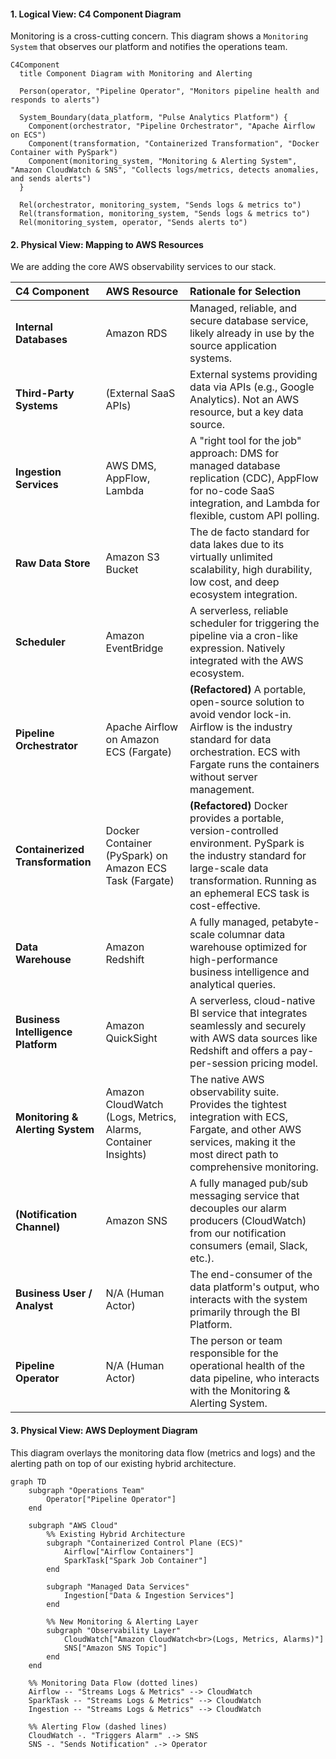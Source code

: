 #### **1. Logical View: C4 Component Diagram**

Monitoring is a cross-cutting concern. This diagram shows a `Monitoring System` that observes our platform and notifies the operations team.

```mermaid
C4Component
  title Component Diagram with Monitoring and Alerting

  Person(operator, "Pipeline Operator", "Monitors pipeline health and responds to alerts")

  System_Boundary(data_platform, "Pulse Analytics Platform") {
    Component(orchestrator, "Pipeline Orchestrator", "Apache Airflow on ECS")
    Component(transformation, "Containerized Transformation", "Docker Container with PySpark")
    Component(monitoring_system, "Monitoring & Alerting System", "Amazon CloudWatch & SNS", "Collects logs/metrics, detects anomalies, and sends alerts")
  }

  Rel(orchestrator, monitoring_system, "Sends logs & metrics to")
  Rel(transformation, monitoring_system, "Sends logs & metrics to")
  Rel(monitoring_system, operator, "Sends alerts to")
```

#### **2. Physical View: Mapping to AWS Resources**

We are adding the core AWS observability services to our stack.

| C4 Component | AWS Resource | Rationale for Selection |
| :--- | :--- | :--- |
| **Internal Databases** | Amazon RDS | Managed, reliable, and secure database service, likely already in use by the source application systems. |
| **Third-Party Systems** | (External SaaS APIs) | External systems providing data via APIs (e.g., Google Analytics). Not an AWS resource, but a key data source. |
| **Ingestion Services** | AWS DMS, AppFlow, Lambda | A "right tool for the job" approach: DMS for managed database replication (CDC), AppFlow for no-code SaaS integration, and Lambda for flexible, custom API polling. |
| **Raw Data Store** | Amazon S3 Bucket | The de facto standard for data lakes due to its virtually unlimited scalability, high durability, low cost, and deep ecosystem integration. |
| **Scheduler** | Amazon EventBridge | A serverless, reliable scheduler for triggering the pipeline via a cron-like expression. Natively integrated with the AWS ecosystem. |
| **Pipeline Orchestrator** | Apache Airflow on Amazon ECS (Fargate) | **(Refactored)** A portable, open-source solution to avoid vendor lock-in. Airflow is the industry standard for data orchestration. ECS with Fargate runs the containers without server management. |
| **Containerized Transformation** | Docker Container (PySpark) on Amazon ECS Task (Fargate) | **(Refactored)** Docker provides a portable, version-controlled environment. PySpark is the industry standard for large-scale data transformation. Running as an ephemeral ECS task is cost-effective. |
| **Data Warehouse** | Amazon Redshift | A fully managed, petabyte-scale columnar data warehouse optimized for high-performance business intelligence and analytical queries. |
| **Business Intelligence Platform** | Amazon QuickSight | A serverless, cloud-native BI service that integrates seamlessly and securely with AWS data sources like Redshift and offers a pay-per-session pricing model. |
| **Monitoring & Alerting System** | Amazon CloudWatch (Logs, Metrics, Alarms, Container Insights) | The native AWS observability suite. Provides the tightest integration with ECS, Fargate, and other AWS services, making it the most direct path to comprehensive monitoring. |
| **(Notification Channel)** | Amazon SNS | A fully managed pub/sub messaging service that decouples our alarm producers (CloudWatch) from our notification consumers (email, Slack, etc.). |
| **Business User / Analyst** | N/A (Human Actor) | The end-consumer of the data platform's output, who interacts with the system primarily through the BI Platform. |
| **Pipeline Operator** | N/A (Human Actor) | The person or team responsible for the operational health of the data pipeline, who interacts with the Monitoring & Alerting System. |

#### **3. Physical View: AWS Deployment Diagram**

This diagram overlays the monitoring data flow (metrics and logs) and the alerting path on top of our existing hybrid architecture.

```mermaid
graph TD
    subgraph "Operations Team"
        Operator["Pipeline Operator"]
    end

    subgraph "AWS Cloud"
        %% Existing Hybrid Architecture
        subgraph "Containerized Control Plane (ECS)"
            Airflow["Airflow Containers"]
            SparkTask["Spark Job Container"]
        end
        
        subgraph "Managed Data Services"
            Ingestion["Data & Ingestion Services"]
        end

        %% New Monitoring & Alerting Layer
        subgraph "Observability Layer"
            CloudWatch["Amazon CloudWatch<br>(Logs, Metrics, Alarms)"]
            SNS["Amazon SNS Topic"]
        end
    end

    %% Monitoring Data Flow (dotted lines)
    Airflow -- "Streams Logs & Metrics" --> CloudWatch
    SparkTask -- "Streams Logs & Metrics" --> CloudWatch
    Ingestion -- "Streams Logs & Metrics" --> CloudWatch

    %% Alerting Flow (dashed lines)
    CloudWatch -. "Triggers Alarm" .-> SNS
    SNS -. "Sends Notification" .-> Operator
```
